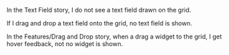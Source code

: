 In the Text Field story, I do not see a text field drawn on the grid.

If I drag and drop a text field onto the grid, no text field is shown.

In the Features/Drag and Drop story, when a drag a widget to the grid, I get hover feedback, not no widget is shown.